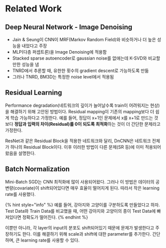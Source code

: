 # Related Work

## Deep Neural Network - Image Denoising

* Jain & Seung이 CNN이 MRF\(Markov Random Field\)와 비슷하거나 더 높은 성능을 내었다고 주장
* MLP\(다층 퍼셉트론\)을 Image Denoising에 적용함
* Stacked sparse autoencoder로 gaussian noise를 없애는데 K-SVD와 비교할만한 성능을 냄
* TNRD에서 추론할 때, 유한한 횟수의 gradient descent로 가능하도록 만듦
* 그러나 TNRD, BM3D는 특정한 noise level에서 적용됨

## Residual Learning

Performance degradation\(네트워크의 깊이가 늘어날수록 train이 어려워지는 현상\)을 해결하기 위해 고안된 방법이다. Residual mapping이 기존의 mapping보다 더 쉽게 학습 가능하다고 가정한다. 예를 들어, 정답이 x+1인 문제에서 x를 x+1로 만드는 것보다 **정답과 입력의 차이\(Residual\)를 0이 되도록 최적화**하는 것이 더 간단한 문제라고 가정한다. 

ResNet과 같은 Residual Block을 적용한 네트워크와 달리, DnCNN은 네트워크 전체가 하나의 Residual Block이다. 이후 이러한 방법이 다른 문제\(SR 등\)에 이미 적용되어왔음을 설명한다.

## Batch Normalization

Mini-Batch SGD는 CNN 최적화에 많이 사용되어왔다. 그러나 이 방법은 데이터의 공변량\(covariate\)이 shift되어있다면 매우 효율이 떨어지게 된다. 따라서 작은 learning rate를 사용했다.

{% hint style="info" %}
예를 들어, 강아지와 고양이를 구분하도록 만들었다고 하자. Test Data와 Train Data를 비교했을 때, 어떤 강아지와 고양이의 종이 Test Data에 빠져있다면 정확도가 떨어진다.
{% endhint %}

이뿐만 아니라, 각 layer의  input의 분포도 shift되어있기 때문에 문제가 발생한다고 주장하기도 한다. 이를 해결하기 위해 scale과 shift에 대한 parameter를 추가한다. 간단하며, 큰 learning rate를 사용할 수 있다.

